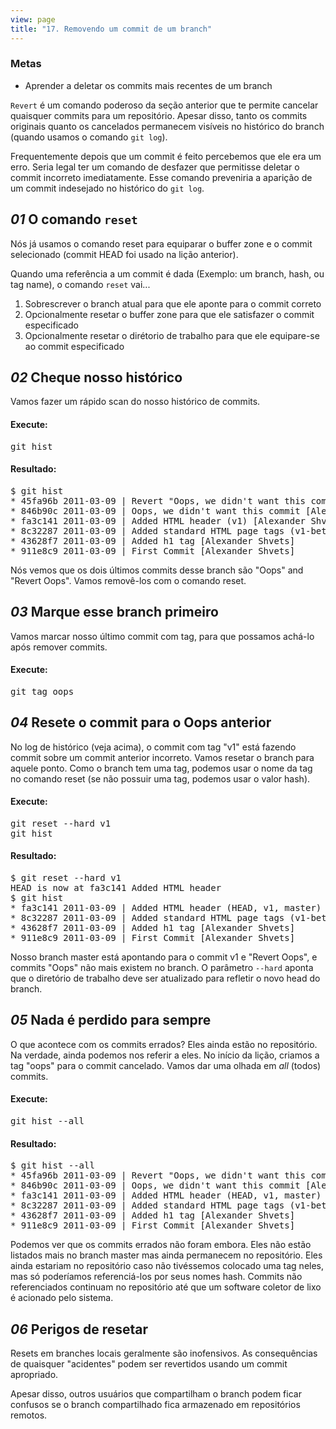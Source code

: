 ```yaml
---
view: page
title: "17. Removendo um commit de um branch"
---
```


<h3>Metas</h3>

<ul><li>Aprender a deletar os commits mais recentes de um branch</li></ul>

<p><code>Revert</code> é um comando poderoso da seção anterior que te permite cancelar quaisquer commits para um repositório. Apesar disso, tanto os commits originais quanto os cancelados permanecem visíveis no histórico do branch (quando usamos o comando <code>git log</code>).</p>

<p>Frequentemente depois que um commit é feito percebemos que ele era um erro. Seria legal ter um comando de desfazer que permitisse deletar o commit incorreto imediatamente. Esse comando preveniria a aparição de um commit indesejado no histórico do <code>git log</code>.</p>

<h2><em>01</em> O comando <code>reset</code></h2>

<p>Nós já usamos o comando reset para equiparar o buffer zone e o commit selecionado (commit HEAD foi usado na lição anterior).</p>

<p>Quando uma referência a um commit é dada (Exemplo: um branch, hash, ou tag name), o comando <code>reset</code> vai...</p>

<ol>
<li>Sobrescrever o branch atual para que ele aponte para o commit correto</li>
<li>Opcionalmente resetar o buffer zone para que ele satisfazer o commit especificado</li>
<li>Opcionalmente resetar o dirétorio de trabalho para que ele equipare-se ao commit especificado</li>
</ol>

<h2><em>02</em> Cheque nosso histórico</h2>

<p>Vamos fazer um rápido scan do nosso histórico de commits.</p>

<h4 class="h4-pre">Execute:</h4>

<pre class="instructions">git hist</pre>

<h4 class="h4-pre">Resultado:</h4>

<pre class="sample">$ git hist
* 45fa96b 2011-03-09 | Revert "Oops, we didn't want this commit" (HEAD, master) [Alexander Shvets]
* 846b90c 2011-03-09 | Oops, we didn't want this commit [Alexander Shvets]
* fa3c141 2011-03-09 | Added HTML header (v1) [Alexander Shvets]
* 8c32287 2011-03-09 | Added standard HTML page tags (v1-beta) [Alexander Shvets]
* 43628f7 2011-03-09 | Added h1 tag [Alexander Shvets]
* 911e8c9 2011-03-09 | First Commit [Alexander Shvets]</pre>

<p>Nós vemos que os dois últimos commits desse branch são "Oops" and "Revert Oops". Vamos removê-los com o comando reset.</p>

<h2><em>03</em> Marque esse branch primeiro</h2>

<p>Vamos marcar nosso último commit com tag, para que possamos achá-lo após remover commits.</p>
<h4 class="h4-pre">Execute:</h4>

<pre class="instructions">git tag oops</pre>

<h2><em>04</em> Resete o commit para o Oops anterior</h2>

<p>No log de histórico (veja acima), o commit com tag "v1" está fazendo commit sobre um commit anterior incorreto. Vamos resetar o branch para aquele ponto. Como o branch tem uma tag, podemos usar o nome da tag no comando reset (se não possuir uma tag, podemos usar o valor hash).</p>

<h4 class="h4-pre">Execute:</h4>

<pre class="instructions">git reset --hard v1
git hist</pre>

<h4 class="h4-pre">Resultado:</h4>

<pre class="sample">$ git reset --hard v1
HEAD is now at fa3c141 Added HTML header
$ git hist
* fa3c141 2011-03-09 | Added HTML header (HEAD, v1, master) [Alexander Shvets]
* 8c32287 2011-03-09 | Added standard HTML page tags (v1-beta) [Alexander Shvets]
* 43628f7 2011-03-09 | Added h1 tag [Alexander Shvets]
* 911e8c9 2011-03-09 | First Commit [Alexander Shvets]</pre>

<p>Nosso branch master está apontando para o commit v1 e "Revert Oops", e commits "Oops" não mais existem no branch. O parâmetro  <code>--hard</code> aponta que o diretório de trabalho deve ser atualizado para refletir o novo head do branch.</p>
<h2><em>05</em> Nada é perdido para sempre</h2>

<p>O que acontece com os commits errados? Eles ainda estão no repositório. Na verdade, ainda podemos nos referir a eles. No início da lição, criamos a tag "oops" para o commit cancelado. Vamos dar uma olhada em <em>all</em> (todos) commits.</p>

<h4 class="h4-pre">Execute:</h4>

<pre class="instructions">git hist --all</pre>

<h4 class="h4-pre">Resultado:</h4>

<pre class="sample">$ git hist --all
* 45fa96b 2011-03-09 | Revert "Oops, we didn't want this commit" (oops) [Alexander Shvets]
* 846b90c 2011-03-09 | Oops, we didn't want this commit [Alexander Shvets]
* fa3c141 2011-03-09 | Added HTML header (HEAD, v1, master) [Alexander Shvets]
* 8c32287 2011-03-09 | Added standard HTML page tags (v1-beta) [Alexander Shvets]
* 43628f7 2011-03-09 | Added h1 tag [Alexander Shvets]
* 911e8c9 2011-03-09 | First Commit [Alexander Shvets]</pre>

<p>Podemos ver que os commits errados não foram embora. Eles não estão listados mais no branch master mas ainda permanecem no repositório. Eles ainda estariam no repositório caso não tivéssemos colocado uma tag neles, mas só poderíamos referenciá-los por seus nomes hash. Commits não referenciados continuam no repositório até que um software coletor de lixo é acionado pelo sistema.</p>

<h2><em>06</em> Perigos de resetar</h2>

<p>Resets em branches locais geralmente são inofensivos. As consequências de quaisquer "acidentes" podem ser revertidos usando um commit apropriado.</p>

<p>Apesar disso, outros usuários que compartilham o branch podem ficar confusos se o branch compartilhado fica armazenado em repositórios remotos.</p>
